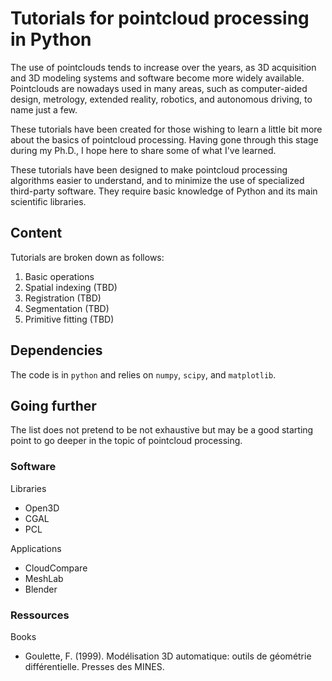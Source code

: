 # Tutorials for pointcloud processing in Python

The use of pointclouds tends to increase over the years, as 3D acquisition and 3D modeling systems and software become more widely available. Pointclouds are nowadays used in many areas, such as computer-aided design, metrology, extended reality, robotics, and autonomous driving, to name just a few.

These tutorials have been created for those wishing to learn a little bit more about the basics of pointcloud processing. Having gone through this stage during my Ph.D., I hope here to share some of what I've learned.

These tutorials have been designed to make pointcloud processing algorithms easier to understand, and to minimize the use of specialized third-party software. They require basic knowledge of Python and its main scientific libraries.

## Content

Tutorials are broken down as follows:

1. Basic operations
2. Spatial indexing (TBD)
3. Registration (TBD)
4. Segmentation (TBD)
5. Primitive fitting (TBD)

## Dependencies

The code is in `python` and relies on `numpy`, `scipy`, and `matplotlib`.

## Going further

The list does not pretend to be not exhaustive but may be a good starting point to go deeper in the topic of pointcloud processing.

### Software

Libraries

- Open3D
- CGAL
- PCL

Applications

- CloudCompare
- MeshLab
- Blender

### Ressources

Books
- Goulette, F. (1999). Modélisation 3D automatique: outils de géométrie différentielle. Presses des MINES.

<!---
TODO: add Articles, Videos, and Citation section
-->